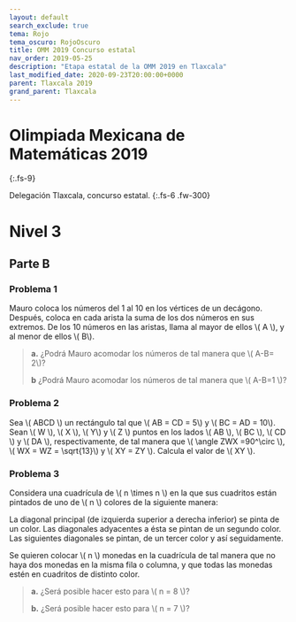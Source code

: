 ```yaml
---
layout: default
search_exclude: true
tema: Rojo
tema_oscuro: RojoOscuro
title: OMM 2019 Concurso estatal
nav_order: 2019-05-25
description: "Etapa estatal de la OMM 2019 en Tlaxcala"
last_modified_date: 2020-09-23T20:00:00+0000
parent: Tlaxcala 2019
grand_parent: Tlaxcala
---
```


# Olimpiada Mexicana de Matemáticas&nbsp;<span class="deg-sitio deg-sitio-texto">2019</span>
{:.fs-9}

Delegación Tlaxcala, concurso estatal.
{:.fs-6 .fw-300}

# <span class="deg-sitio deg-sitio-texto">Nivel 3</span>

## <span class="deg-sitio deg-sitio-texto">Parte B</span>

### Problema&nbsp;<span class="deg-sitio deg-sitio-texto">1</span>

Mauro coloca los números del 1 al 10 en los vértices de un decágono. Después, coloca en cada arista la suma de los dos números en sus extremos. De los 10 números en las aristas, llama al mayor de ellos \\( A \\), y al menor de ellos \\( B\\). 

> **a.** ¿Podrá Mauro acomodar los números de tal manera que \\( A-B= 2\\)? 
> 
> **b** ¿Podrá Mauro acomodar los números de tal manera que \\( A-B=1 \\)? 

### Problema&nbsp;<span class="deg-sitio deg-sitio-texto">2</span>

Sea \\( ABCD \\) un rectángulo tal que \\( AB = CD = 5\\) y \\( BC = AD = 10\\). Sean \\( W \\), \\( X \\), \\( Y\\) y \\( Z \\) puntos en los lados \\( AB \\), \\( BC \\), \\( CD \\) y \\( DA \\), respectivamente, de tal manera que \\( \angle ZWX =90^\circ \\), \\( WX = WZ = \sqrt{13}\\) y \\( XY = ZY \\). Calcula el valor de \\( XY \\).

### Problema&nbsp;<span class="deg-sitio deg-sitio-texto">3</span>

Considera una cuadrícula de \\( n \times n \\) en la que sus cuadritos están pintados de uno de \\( n \\) colores de la siguiente manera:

La diagonal principal (de izquierda superior a derecha inferior) se pinta de un color. Las 
diagonales adyacentes a ésta se pintan de un segundo color. Las siguientes diagonales se 
pintan, de un tercer color y así seguidamente.

Se quieren colocar \\( n \\) monedas en la cuadrícula de tal manera que no haya dos monedas 
en la misma fila o columna, y que todas las monedas estén en cuadritos de distinto color.

> **a.** ¿Será posible hacer esto para \\( n = 8 \\)?
> 
> **b.** ¿Será posible hacer esto para \\( n = 7 \\)?